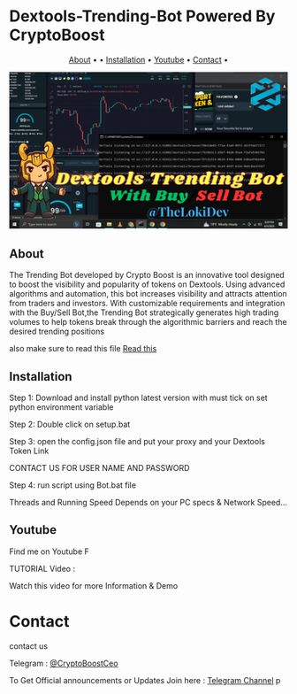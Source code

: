 # Dextools-Trending-Bot Powered By CryptoBoost


<p align="center">
  <a href="#about">About</a>
  •
  •
  <a href="#installation">Installation</a>
  •
  <a href="#Youtube">Youtube</a>
  •
  <a href="#Contact">Contact</a>
  •
</p>

<p align="center"><a href="https://youtu.be/1rZJn9-qRLs" target="_blank"><img src="https://github.com/TheLokiDev/Dextools-Trending-Bot/blob/main/Dextools%20Trending%20Bot.png?raw=true"></a></p>

## About
The Trending Bot developed by Crypto Boost is an innovative tool designed to boost the visibility and popularity of tokens on Dextools. Using advanced algorithms and automation, this bot increases visibility and attracts attention from traders and investors. With customizable requirements and integration with the Buy/Sell Bot,the Trending Bot strategically generates high trading volumes to help tokens break through the algorithmic barriers and reach the desired trending positions


also make sure to read this file [Read this](https://github.com/CryptoBoostAgency/Dextools-trending-bot-powerd-by-CryptoBoost/blob/main/MUST%20READ.docx)

## Installation
Step 1: Download and install python latest version with must tick on set python environment variable

Step 2: Double click on setup.bat

Step 3: open the config.json file and put your proxy and your Dextools Token Link 

CONTACT US FOR USER NAME AND PASSWORD

Step 4: run script using Bot.bat file



Threads and Running Speed Depends on your PC specs & Network Speed...


## Youtube
Find me on Youtube 
F

TUTORIAL Video : 

Watch this video for more Information & Demo 

# Contact
contact us 

Telegram : [@CryptoBoostCeo](https://t.me/cryptoboostCeo)

To Get Official announcements or Updates Join here : [Telegram Channel](https://t.me/crypto_boost_agency)
p
